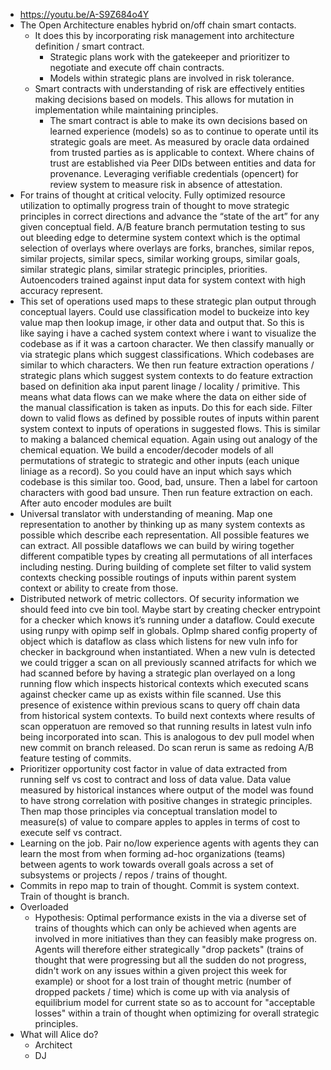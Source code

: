 - https://youtu.be/A-S9Z684o4Y
- The Open Architecture enables hybrid on/off chain smart contacts.
  - It does this by incorporating risk management into architecture definition / smart contract.
    - Strategic plans work with the gatekeeper and prioritizer to negotiate and execute off chain contracts.
    - Models within strategic plans are involved in risk tolerance.
  - Smart contracts with understanding of risk are effectively entities making decisions based on models. This allows for mutation in implementation while maintaining principles.
    - The smart contract is able to make its own decisions based on learned experience (models) so as to continue to operate until its strategic goals are meet. As measured by oracle data ordained from trusted parties as is applicable to context. Where chains of trust are established via Peer DIDs between entities and data for provenance. Leveraging verifiable credentials (opencert) for review system to measure risk in absence of attestation.
- For trains of thought at critical velocity. Fully optimized resource utilization to optimally progress train of thought to move strategic principles in correct directions and advance the “state of the art” for any given conceptual field. A/B feature branch permutation testing to sus out bleeding edge to determine system context which is the optimal selection of overlays where overlays are forks, branches, similar repos, similar projects, similar specs, similar working groups, similar goals, similar strategic plans, similar strategic principles, priorities. Autoencoders trained against input data for system context with high accuracy represent.
- This set of operations used maps to these strategic plan output through conceptual layers. Could use classification model to buckeize into key value map then lookup image, ir other data and output that. So this is like saying i have a cached system context where i want to visualize the codebase as if it was a cartoon character. We then classify manually or via strategic plans which suggest classifications. Which codebases are similar to which characters. We then run feature extraction operations / strategic plans which suggest system contexts to do feature extraction based on definition aka input parent linage / locality / primitive. This means what data flows can we make where the data on either side of the manual classification is taken as inputs. Do this for each side. Filter down to valid flows as defined by possible routes of inputs within parent system context to inputs of operations in suggested flows. This is similar to making a balanced chemical equation. Again using out analogy of the chemical equation. We build a encoder/decoder models of all permutations of strategic to strategic and other inputs (each unique liniage as a record). So you could have an input which says which codebase is this similar too. Good, bad, unsure. Then a label for cartoon characters with good bad unsure. Then run feature extraction on each. After auto encoder modules are built
- Universal translator with understanding of meaning. Map one representation to another by thinking up as many system contexts as possible which describe each representation. All possible features we can extract. All possible dataflows we can build by wiring together different compatible types by creating all permutations of all interfaces including nesting. During building of complete set filter to valid system contexts checking possible routings of inputs within parent system context or ability to create from those.
- Distributed network of metric collectors. Of security information we should feed into cve bin tool. Maybe start by creating checker entrypoint for a checker which knows it’s running under a dataflow. Could execute using runpy with opimp self in globals. OpImp shared config property of object which is dataflow as class which listens for new vuln info for checker in background when instantiated. When a new vuln is detected we could trigger a scan on all previously scanned atrifacts for which we had scanned before by having a strategic plan overlayed on a long running flow which inspects historical contexts which executed scans against checker came up as exists within file scanned. Use this presence of existence within previous scans to query off chain data from historical system contexts. To build next contexts where results of scan opperatuon are removed so that running results in latest vuln info being incorporated into scan. This is analogous to dev pull model when new commit on branch released. Do scan rerun is same as redoing A/B feature testing of commits.
- Prioritizer opportunity cost factor in value of data extracted from running self vs cost to contract and loss of data value. Data value measured by historical instances where output of the model was found to have strong correlation with positive changes in strategic principles. Then map those principles via conceptual translation model to measure(s) of value to compare apples to apples in terms of cost to execute self vs contract.
- Learning on the job. Pair no/low experience agents with agents they can learn the most from when forming ad-hoc organizations (teams) between agents to work towards overall goals across a set of subsystems or projects / repos / trains of thought.
- Commits in repo map to train of thought. Commit is system context. Train of thought is branch.
- Overloaded
  - Hypothesis: Optimal performance exists in the via a diverse set of trains of thoughts which can only be achieved when agents are involved in more initiatives than they can feasibly make progress on. Agents will therefore either strategically "drop packets" (trains of thought that were progressing but all the sudden do not progress, didn't work on any issues within a given project this week for example) or shoot for a lost train of thought metric (number of dropped packets / time) which is come up with via analysis of equilibrium model for current state so as to account for "acceptable losses" within a train of thought when optimizing for overall strategic principles.
- What will Alice do?
  - Architect
  - DJ
  